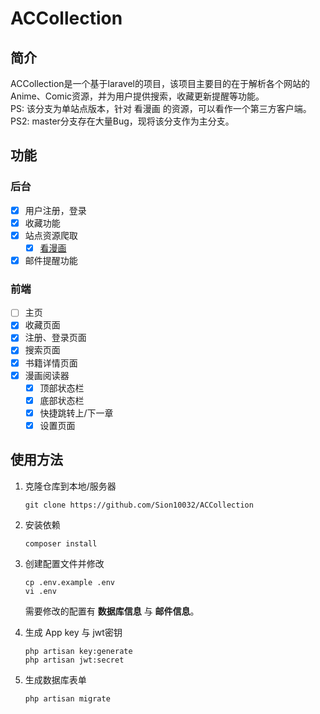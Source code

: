 # ACCollection

## 简介

ACCollection是一个基于laravel的项目，该项目主要目的在于解析各个网站的Anime、Comic资源，并为用户提供搜索，收藏更新提醒等功能。\
PS: 该分支为单站点版本，针对 看漫画 的资源，可以看作一个第三方客户端。\
PS2: master分支存在大量Bug，现将该分支作为主分支。

## 功能

### 后台

- [x] 用户注册，登录
- [x] 收藏功能
- [x] 站点资源爬取
    - [x] [看漫画](https://www.manhuagui.com/)
- [x] 邮件提醒功能

### 前端

- [ ] 主页
- [x] 收藏页面
- [x] 注册、登录页面
- [x] 搜索页面
- [x] 书籍详情页面
- [x] 漫画阅读器
    - [x] 顶部状态栏
    - [x] 底部状态栏
    - [x] 快捷跳转上/下一章
    - [x] 设置页面

## 使用方法

1. 克隆仓库到本地/服务器
    ```
    git clone https://github.com/Sion10032/ACCollection
    ```

2. 安装依赖
    ```
    composer install
    ```

3. 创建配置文件并修改
    ```
    cp .env.example .env
    vi .env
    ```
    需要修改的配置有 **数据库信息** 与 **邮件信息**。

4. 生成 App key 与 jwt密钥
    ```
    php artisan key:generate
    php artisan jwt:secret
    ```


5. 生成数据库表单
    ```
    php artisan migrate
    ```